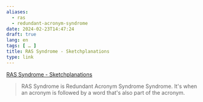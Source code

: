 ```yaml
---
aliases:
  - ras
  - redundant-acronym-syndrome
date: 2024-02-23T14:47:24
draft: true
lang: en
tags: [ … ]
title: RAS Syndrome - Sketchplanations
type: link
---
```


[RAS Syndrome - Sketchplanations](https://sketchplanations.com/ras-syndrome)

> RAS Syndrome is Redundant Acronym Syndrome Syndrome. It's when an acronym is followed by a word that's also part of the acronym.
